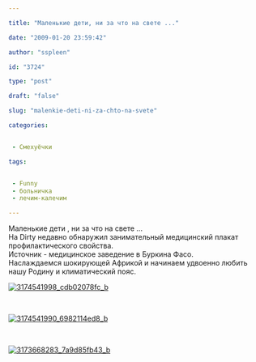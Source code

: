 ```yaml
---

title: "Маленькие дети, ни за что на свете ..."

date: "2009-01-20 23:59:42"

author: "sspleen"

id: "3724"

type: "post"

draft: "false"

slug: "malenkie-deti-ni-za-chto-na-svete"

categories:


 - Смехуёчки

tags:


 - Funny
 - больничка
 - лечим-калечим

---
```

Маленькие дети , ни за что на свете ...  
На Dirty недавно обнаружил занимательный медицинский плакат профилактического свойства.  
Источник - медицинское заведение в Буркина Фасо.  
Наслаждаемся шокирующей Африкой и начинаем удвоенно любить нашу Родину и климатический пояс.  
  
[![](/uploads/2012/07/3174541998_cdb02078fc_b.jpg "3174541998_cdb02078fc_b")](/2009/01/malenkie-deti-ni-za-chto-na-svete/3174541998_cdb02078fc_b/)  
  
   
  
[![](/uploads/2012/07/3174541990_6982114ed8_b.jpg "3174541990_6982114ed8_b")](/2009/01/malenkie-deti-ni-za-chto-na-svete/3174541990_6982114ed8_b/)  
  
   
  
[![](/uploads/2012/07/3173668283_7a9d85fb43_b.jpg "3173668283_7a9d85fb43_b")](/2009/01/malenkie-deti-ni-za-chto-na-svete/3173668283_7a9d85fb43_b/)